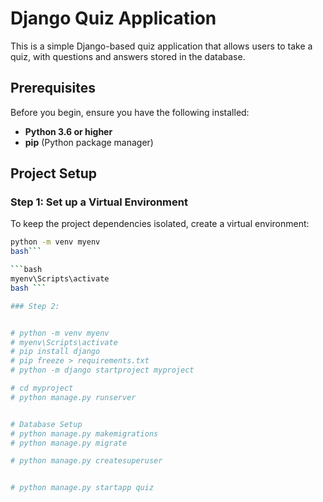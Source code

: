 
# Django Quiz Application

This is a simple Django-based quiz application that allows users to take a quiz, with questions and answers stored in the database.

## Prerequisites

Before you begin, ensure you have the following installed:
- **Python 3.6 or higher**
- **pip** (Python package manager)

## Project Setup

### Step 1: Set up a Virtual Environment

To keep the project dependencies isolated, create a virtual environment:

```bash
python -m venv myenv
bash```

```bash
myenv\Scripts\activate
bash ```

### Step 2:


# python -m venv myenv
# myenv\Scripts\activate
# pip install django
# pip freeze > requirements.txt
# python -m django startproject myproject

# cd myproject
# python manage.py runserver


# Database Setup
# python manage.py makemigrations
# python manage.py migrate

# python manage.py createsuperuser


# python manage.py startapp quiz



